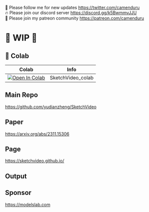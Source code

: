 🐣 Please follow me for new updates https://twitter.com/camenduru <br />
🔥 Please join our discord server https://discord.gg/k5BwmmvJJU <br />
🥳 Please join my patreon community https://patreon.com/camenduru <br />

# 🚦 WIP 🚦

## 🦒 Colab

| Colab | Info
| --- | --- |
[![Open In Colab](https://colab.research.google.com/assets/colab-badge.svg)](https://colab.research.google.com/github/camenduru/SketchVideo-colab/blob/main/SketchVideo_colab.ipynb) | SketchVideo_colab

## Main Repo
https://github.com/yudianzheng/SketchVideo

## Paper
https://arxiv.org/abs/2311.15306

## Page
https://sketchvideo.github.io/

## Output

## Sponsor
https://modelslab.com
